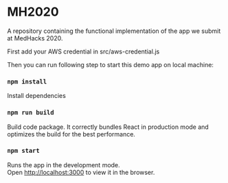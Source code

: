 # MH2020
A repository containing the functional implementation of the app we submit at MedHacks 2020.

First add your AWS credential in src/aws-credential.js

Then you can run following step to start this demo app on local machine:

### `npm install`

Install dependencies

### `npm run build`

Build code package. It correctly bundles React in production mode and optimizes the build for the best performance.

### `npm start`

Runs the app in the development mode.<br />
Open [http://localhost:3000](http://localhost:3000) to view it in the browser.

